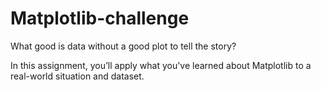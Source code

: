 # Matplotlib-challenge

What good is data without a good plot to tell the story?

In this assignment, you’ll apply what you've learned about Matplotlib to a real-world situation and dataset.

